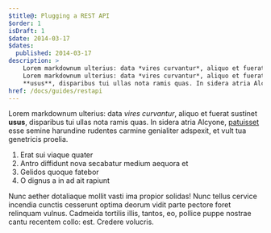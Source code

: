 ```yaml
---
$title@: Plugging a REST API
$order: 1
isDraft: 1
$date: 2014-03-17
$dates:
  published: 2014-03-17
description: >
    Lorem markdownum ulterius: data *vires curvantur*, aliquo et fuerat sustinet
    Lorem markdownum ulterius: data *vires curvantur*, aliquo et fuerat sustinet
    **usus**, disparibus tui ullas nota ramis quas. In sidera atria Alcyone
href: /docs/guides/restapi
---
```

Lorem markdownum ulterius: data *vires curvantur*, aliquo et fuerat sustinet
**usus**, disparibus tui ullas nota ramis quas. In sidera atria Alcyone,
[patuisset](http://www.wtfpl.net/) esse semine harundine rudentes carmine
genialiter adspexit, et vult tua genetricis proelia.

1. Erat sui viaque quater
2. Antro diffidunt nova secabatur medium aequora et
3. Gelidos quoque fatebor
4. O dignus a in ad ait rapiunt

Nunc aether dotaliaque mollit vasti ima propior solidas! Nunc tellus cervice
incendia cunctis cesserunt optima deorum vidit parte pectore foret relinquam
vulnus. Cadmeida tortilis illis, tantos, eo, pollice puppe nostrae cantu
recentem collo: est. Credere volucris.
